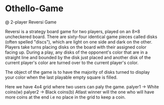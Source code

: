 # Othello-Game
@ 2-player Reversi Game

Reversi is a strategy board game for two players, played on an 8×8 uncheckered board. There are sixty-four identical game pieces called disks (often spelled "discs"), which are light on one side and dark on the other. Players take turns placing disks on the board with their assigned color facing up. During a play, any disks of the opponent's color that are in a straight line and bounded by the disk just placed and another disk of the current player's color are turned over to the current player's color.

The object of the game is to have the majority of disks turned to display your color when the last playable empty square is filled.

  Here we have 4x4 grid where two users can paly the game.
    palyer1 -> White coins(w)
    palyer2 -> Black coins(b)
  Atlast winner will the one who will have more coins at the end i.e no place in the grid to keep a coin.
